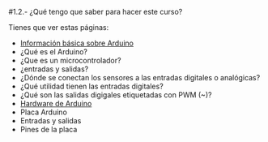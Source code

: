 #1.2.- ¿Qué tengo que saber para hacer este curso?

Tienes que ver estas páginas:
*  [Información básica sobre Arduino](https://catedu.gitbooks.io/programa-arduino-mediante-codigo/content/informacin_bsica_sobre_arduino.html)
 * ¿Qué es el Arduino?
 * ¿Que es un microcontrolador?
 * ¿entradas y salidas?
 * ¿Dónde se conectan los sensores a las entradas digitales o analógicas? 
 * ¿Qué utilidad tienen las entradas digitales?
 * ¿Qué son las salidas digigales etiquetadas con PWM (~)?
 * [Hardware de Arduino](https://catedu.gitbooks.io/programa-arduino-mediante-codigo/content/hardware.html)
  * Placa Arduino
  * Entradas y salidas
  * Pines de la placa
